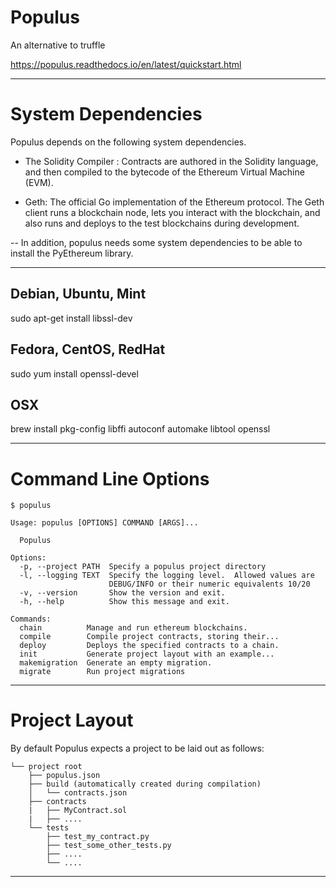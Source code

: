 # Populus

An alternative to truffle

https://populus.readthedocs.io/en/latest/quickstart.html

---
# System Dependencies

Populus depends on the following system dependencies.

* The Solidity Compiler : Contracts are authored in the Solidity language, and then compiled to the bytecode of the Ethereum Virtual Machine (EVM).

* Geth: The official Go implementation of the Ethereum protocol. The Geth client runs a blockchain node, lets you interact with the blockchain, and also runs and deploys to the test blockchains during development.

--
In addition, populus needs some system dependencies to be able to install the PyEthereum library.

---

## Debian, Ubuntu, Mint
sudo apt-get install libssl-dev

## Fedora, CentOS, RedHat
sudo yum install openssl-devel

## OSX
brew install pkg-config libffi autoconf automake libtool openssl

---
# Command Line Options
```shell
$ populus

Usage: populus [OPTIONS] COMMAND [ARGS]...

  Populus

Options:
  -p, --project PATH  Specify a populus project directory
  -l, --logging TEXT  Specify the logging level.  Allowed values are
                      DEBUG/INFO or their numeric equivalents 10/20
  -v, --version       Show the version and exit.
  -h, --help          Show this message and exit.

Commands:
  chain          Manage and run ethereum blockchains.
  compile        Compile project contracts, storing their...
  deploy         Deploys the specified contracts to a chain.
  init           Generate project layout with an example...
  makemigration  Generate an empty migration.
  migrate        Run project migrations
```

---
# Project Layout
By default Populus expects a project to be laid out as follows:

```shell
└── project root
    ├── populus.json
    ├── build (automatically created during compilation)
    │   └── contracts.json
    ├── contracts
    |   ├── MyContract.sol
    |   ├── ....
    └── tests
        ├── test_my_contract.py
        ├── test_some_other_tests.py
        ├── ....
        └── ....
```

---
